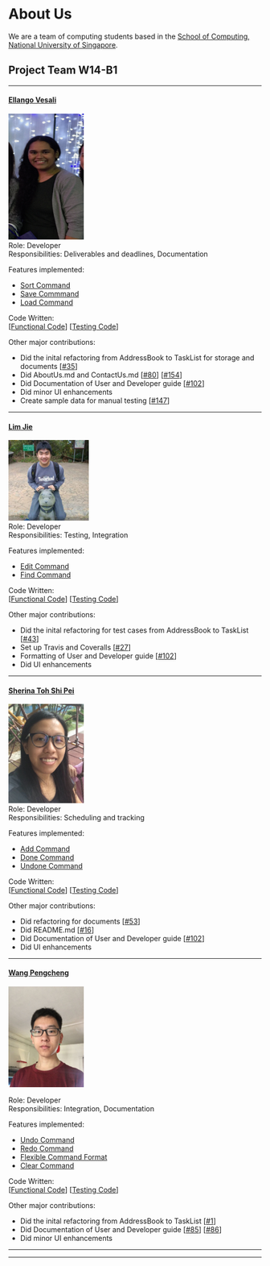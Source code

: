 # About Us

We are a team of computing students based in the [School of Computing, National University of Singapore](http://www.comp.nus.edu.sg).


## Project Team W14-B1

-----

#### [Ellango Vesali](http://github.com/vesaliE)
<img src="images/vesaliE.png" width="150" height="250"><br>
Role: Developer <br>
Responsibilities: Deliverables and deadlines, Documentation<br>

Features implemented: <br>
* [Sort Command](https://github.com/CS2103JAN2017-W14-B1/main/blob/master/docs/UserGuide.md#310-sorting-tasks-sort) <br>
* [Save Commmand](https://github.com/CS2103JAN2017-W14-B1/main/blob/master/docs/UserGuide.md#312-saving-the-program-data-to-a-specified-path-save)<br>
* [Load Command](https://github.com/CS2103JAN2017-W14-B1/main/blob/master/docs/UserGuide.md#313-loading-the-program-data-from-a-specified-path-load)<br>

Code Written: <br>
[[Functional Code](https://github.com/CS2103JAN2017-W14-B1/main/blob/master/collated/main/A0141993X.md)] [[Testing Code](https://github.com/CS2103JAN2017-W14-B1/main/blob/master/collated/test/A0141993X.md)]

Other major contributions:<br>
* Did the inital refactoring from AddressBook to TaskList for storage and documents [[#35](https://github.com/CS2103JAN2017-W14-B1/main/pull/35)]
* Did AboutUs.md and ContactUs.md [[#80](https://github.com/CS2103JAN2017-W14-B1/main/pull/97/)] [[#154](https://github.com/CS2103JAN2017-W14-B1/main/pull/159)]
* Did Documentation of User and Developer guide [[#102](https://github.com/CS2103JAN2017-W14-B1/main/pull/75)]
* Did minor UI enhancements
* Create sample data for manual testing [[#147](https://github.com/CS2103JAN2017-W14-B1/main/pull/157)]

-----

#### [Lim Jie](http://github.com/limjie)
<img src="images/limjie.png" width="160" height="160"><br>
Role: Developer <br>
Responsibilities: Testing, Integration<br>

Features implemented:<br>
* [Edit Command](https://github.com/CS2103JAN2017-W14-B1/main/blob/master/docs/UserGuide.md#37-modifies-a-current-task-edit)<br>
* [Find Command](https://github.com/CS2103JAN2017-W14-B1/main/blob/master/docs/UserGuide.md#33-finding-a-task-find)<br>

Code Written: <br>
[[Functional Code](https://github.com/CS2103JAN2017-W14-B1/main/blob/master/collated/main/A0139221N.md)] [[Testing Code](https://github.com/CS2103JAN2017-W14-B1/main/blob/master/collated/test/A0139221N.md)]

Other major contributions:<br>
* Did the inital refactoring for test cases from AddressBook to TaskList [[#43](https://github.com/CS2103JAN2017-W14-B1/main/pull/43)]
* Set up Travis and Coveralls [[#27](https://github.com/CS2103JAN2017-W14-B1/main/pull/37)]
* Formatting of User and Developer guide [[#102](https://github.com/CS2103JAN2017-W14-B1/main/pull/75)]
* Did UI enhancements 


-----

#### [Sherina Toh Shi Pei](http://github.com/sherinatoh)
<img src="images/sherinatoh.png" width="150"><br>
Role: Developer <br>
Responsibilities: Scheduling and tracking <br>

Features implemented: <br>
* [Add Command](https://github.com/CS2103JAN2017-W14-B1/main/blob/master/docs/UserGuide.md#32-adding-a-task-add) <br>
* [Done Command](https://github.com/CS2103JAN2017-W14-B1/main/blob/master/docs/UserGuide.md#done)<br>
* [Undone Command](https://github.com/CS2103JAN2017-W14-B1/main/blob/master/docs/UserGuide.md#37-unmarking-a-task-undone)<br>

Code Written: <br>
[[Functional Code](https://github.com/CS2103JAN2017-W14-B1/main/blob/master/collated/main/A0143355J.md)] [[Testing Code](https://github.com/CS2103JAN2017-W14-B1/main/blob/master/collated/test/A0143355J.md)]

Other major contributions:<br>
* Did refactoring for documents [[#53](https://github.com/CS2103JAN2017-W14-B1/main/pull/53)]
* Did README.md [[#16](https://github.com/CS2103JAN2017-W14-B1/main/pull/16)]
* Did Documentation of User and Developer guide [[#102](https://github.com/CS2103JAN2017-W14-B1/main/pull/75)]
* Did UI enhancements

-----

#### [Wang Pengcheng](https://github.com/peng229)
<img src="images/peng229.png" width="150"><br>

 Role: Developer <br>
 Responsibilities: Integration, Documentation<br>
 
 Features implemented: <br>
 * [Undo Command](https://github.com/CS2103JAN2017-W14-B1/main/blob/master/docs/UserGuide.md#38-undoing-changes-undo)<br>
 * [Redo Command](https://github.com/CS2103JAN2017-W14-B1/main/blob/master/docs/UserGuide.md#39-reverting-undos-redo)<br>
 * [Flexible Command Format](https://github.com/CS2103JAN2017-W14-B1/main/blob/master/docs/UserGuide.md#3-features)<br>
 * [Clear Command](https://github.com/CS2103JAN2017-W14-B1/main/blob/master/docs/UserGuide.md#311-clearing-entries-clear)<br>
 
Code Written: <br>
[[Functional Code](https://github.com/CS2103JAN2017-W14-B1/main/blob/master/collated/main/A0139747N.md)] [[Testing Code](https://github.com/CS2103JAN2017-W14-B1/main/blob/master/collated/test/A0139747N.md)]

Other major contributions:<br>
* Did the inital refactoring from AddressBook to TaskList [[#1](https://github.com/CS2103JAN2017-W14-B1/main/pull/13)]<br>
* Did Documentation of User and Developer guide [[#85](https://github.com/CS2103JAN2017-W14-B1/main/pull/108)] [[#86](https://github.com/CS2103JAN2017-W14-B1/main/pull/108)]
* Did minor UI enhancements



 -----

 -----

